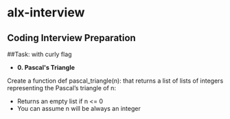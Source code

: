 #       alx-interview


## Coding Interview Preparation

##Task: with curly flag

* **0. Pascal's Triangle**

Create a function def pascal_triangle(n): that returns a list of lists of integers representing the Pascal’s triangle of n:

* 	Returns an empty list if n <= 0
*	You can assume n will be always an integer
